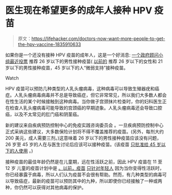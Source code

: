 # 医生现在希望更多的成年人接种 HPV 疫苗

> 原文：<https://lifehacker.com/doctors-now-want-more-people-to-get-the-hpv-vaccine-1835910633>

如果你是一个还没有接种 HPV 疫苗的成年人，这是一个好消息: [一个政府顾问小组最近投票](https://www.apnews.com/e341072cbfa040369fd157bd255ed40a) 推荐 26 岁以下的男性接种疫苗( [以前的](https://lifehacker.com/why-you-have-to-be-26-or-younger-to-get-the-hpv-vaccine-1820647427) 推荐 26 岁以下的女性和 21 岁以下的男性接种疫苗，45 岁以下的人“微弱支持”接种疫苗。

Watch

HPV 疫苗可以预防几种类型的人乳头瘤病毒，这种病毒可以导致生殖器疣和癌症。人乳头瘤病毒病毒并不总是导致癌症，但它非常常见，所以我们大多数人都会在性生活的某个时候接触到这种病毒。当你做子宫颈抹片检查时，你的妇科医生正在检查人乳头瘤病毒可能导致的宫颈癌的早期迹象。人乳头瘤病毒还会导致口腔癌，以及不太常见的肛门癌和阴茎癌。

新的建议来自疾病预防控制中心的免疫实践咨询委员会 。一旦疾病预防控制中心正式采纳这些建议，大多数保险计划将不得不覆盖推荐的疫苗。(另外，每剂大约 200 美元，成人需要三剂。)这意味着 26 岁以下的男性接种疫苗应该没有问题，26 岁至 45 岁的人在与医生讨论后应该可以接种疫苗。(该疫苗 [只批准给 45 岁以下的人使用](https://vitals.lifehacker.com/you-can-now-get-the-hpv-vaccine-up-to-age-45-1829600482) 。)

接种疫苗的最佳年龄仍然是在儿童期，远在性活跃之前，因此 HPV 疫苗在 11 至 12 岁 儿童的疫苗计划中是 [。以前，疫苗](https://www.cdc.gov/std/hpv/stdfact-hpv.htm) [只针对年轻人](https://lifehacker.com/why-you-have-to-be-26-or-younger-to-get-the-hpv-vaccine-1820647427) 因为当你变得性活跃时，你已经暴露于病毒，所以人们认为疫苗不会很有帮助。然而，有几种类型的病毒可以导致癌症，最新的疫苗可以预防其中的九种，所以即使你已经接触了一种或两种，你仍然可以获得对其他病毒的保护。